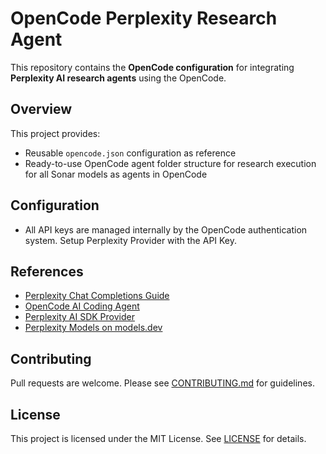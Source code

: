 # OpenCode Perplexity Research Agent

This repository contains the **OpenCode configuration** for integrating **Perplexity AI research agents** using the OpenCode.

## Overview

This project provides:
- Reusable `opencode.json` configuration as reference
- Ready-to-use OpenCode agent folder structure for research execution for all Sonar models as agents in OpenCode

## Configuration

- All API keys are managed internally by the OpenCode authentication system. Setup Perplexity Provider with the API Key.

## References

- [Perplexity Chat Completions Guide](https://docs.perplexity.ai/guides/chat-completions-guide)
- [OpenCode AI Coding Agent](https://opencode.ai/)
- [Perplexity AI SDK Provider](https://ai-sdk.dev/providers/ai-sdk-providers/perplexity)
- [Perplexity Models on models.dev](https://models.dev/?search=Perplexity)

## Contributing

Pull requests are welcome. Please see [CONTRIBUTING.md](CONTRIBUTING.md) for guidelines.

## License

This project is licensed under the MIT License. See [LICENSE](LICENSE) for details.
